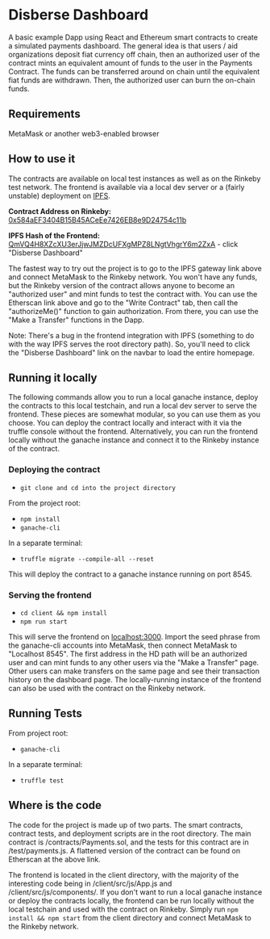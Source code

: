 # Disberse Dashboard  
  
A basic example Dapp using React and Ethereum smart contracts to create a simulated payments dashboard. The general idea is that users / aid organizations deposit fiat currency off chain, then an authorized user of the contract mints an equivalent amount of funds to the user in the Payments Contract. The funds can be transferred around on chain until the equivalent fiat funds are withdrawn. Then, the authorized user can burn the on-chain funds.

## Requirements  
MetaMask or another web3-enabled browser
  
## How to use it  
The contracts are available on local test instances as well as on the Rinkeby test network. The frontend is available via a local dev server or a (fairly unstable) deployment on <a href="https://ipfs.io/" target="_blank">IPFS</a>.  
  
**Contract Address on Rinkeby:** <a href="https://rinkeby.etherscan.io/address/0x584aef3404b15b45aceee7426eb8e9d24754c11b" target="_blank">0x584aEF3404B15B45ACeEe7426EB8e9D24754c11b</a>  
  
**IPFS Hash of the Frontend:** <a href="https://gateway.pinata.cloud/ipfs/QmVQ4H8XZcXU3erJjwJMZDcUFXgMPZ8LNgtVhgrY6m2ZxA/" target="_blank">QmVQ4H8XZcXU3erJjwJMZDcUFXgMPZ8LNgtVhgrY6m2ZxA</a> - click "Disberse Dashboard"  
  
The fastest way to try out the project is to go to the IPFS gateway link above and connect MetaMask to the Rinkeby network. You won't have any funds, but the Rinkeby version of the contract allows anyone to become an "authorized user" and mint funds to test the contract with. You can use the Etherscan link above and go to the "Write Contract" tab, then call the "authorizeMe()" function to gain authorization. From there, you can use the "Make a Transfer" functions in the Dapp.

Note: There's a bug in the frontend integration with IPFS (something to do with the way IPFS serves the root directory path). So, you'll need to click the "Disberse Dashboard" link on the navbar to load the entire homepage.  

## Running it locally  
The following commands allow you to run a local ganache instance, deploy the contracts to this local testchain, and run a local dev server to serve the frontend. These pieces are somewhat modular, so you can use them as you choose. You can deploy the contract locally and interact with it via the truffle console without the frontend. Alternatively, you can run the frontend locally without the ganache instance and connect it to the Rinkeby instance of the contract.  
  
### Deploying the contract  
- `git clone and cd into the project directory`  
  
From the project root:  
- `npm install`  
- `ganache-cli`  
    
In a separate terminal:  
- `truffle migrate --compile-all --reset`  
  
This will deploy the contract to a ganache instance running on port 8545.  
### Serving the frontend  
- `cd client && npm install`  
- `npm run start`  
    
This will serve the frontend on [localhost:3000](http://localhost:3000/). Import the seed phrase from the ganache-cli accounts into MetaMask, then connect MetaMask to "Localhost 8545". The first address in the HD path will be an authorized user and can mint funds to any other users via the "Make a Transfer" page. Other users can make transfers on the same page and see their transaction history on the dashboard page. The locally-running instance of the frontend can also be used with the contract on the Rinkeby network.
  
## Running Tests  
From project root:  
- `ganache-cli`  
  
In a separate terminal:
- `truffle test`  

## Where is the code  
The code for the project is made up of two parts. The smart contracts, contract tests, and deployment scripts are in the root directory. The main contract is /contracts/Payments.sol, and the tests for this contract are in /test/payments.js. A flattened version of the contract can be found on Etherscan at the above link.  
  
The frontend is located in the client directory, with the majority of the interesting code being in /client/src/js/App.js and /client/src/js/components/. If you don't want to run a local ganache instance or deploy the contracts locally, the frontend can be run locally without the local testchain and used with the contract on Rinkeby. Simply run `npm install && npm start` from the client directory and connect MetaMask to the Rinkeby network.
